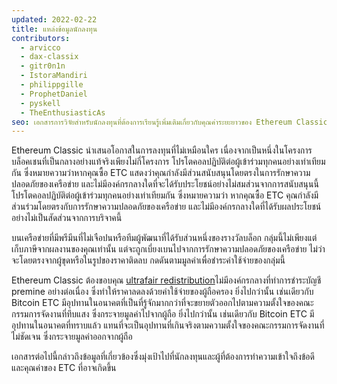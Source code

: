 ```yaml
---
updated: 2022-02-22
title: แหล่งข้อมูลนักลงทุน
contributors:
  - arvicco
  - dax-classix
  - gitr0n1n
  - IstoraMandiri
  - philippgille
  - ProphetDaniel
  - pyskell
  - TheEnthusiasticAs
seo: เอกสารการวิจัยสำหรับนักลงทุนที่ต้องการเรียนรู้เพิ่มเติมเกี่ยวกับคุณค่าระยะยาวของ Ethereum Classic
---
```


Ethereum Classic นำเสนอโอกาสในการลงทุนที่ไม่เหมือนใคร เนื่องจากเป็นหนึ่งในโครงการบล็อคเชนที่เป็นกลางอย่างแท้จริงเพียงไม่กี่โครงการ โปรโตคอลปฏิบัติต่อผู้เข้าร่วมทุกคนอย่างเท่าเทียมกัน ซึ่งหมายความว่าหากคุณซื้อ ETC แสดงว่าคุณกำลังมีส่วนสนับสนุนโดยตรงในการรักษาความปลอดภัยของเครือข่าย และไม่มีองค์กรกลางใดที่จะได้รับประโยชน์อย่างไม่สมส่วนจากการสนับสนุนนี้ โปรโตคอลปฏิบัติต่อผู้เข้าร่วมทุกคนอย่างเท่าเทียมกัน ซึ่งหมายความว่า หากคุณซื้อ ETC คุณกำลังมีส่วนร่วมโดยตรงกับการรักษาความปลอดภัยของเครือข่าย และไม่มีองค์กรกลางใดที่ได้รับผลประโยชน์อย่างไม่เป็นสัดส่วนจากการบริจาคนี้

บนเครือข่ายที่มีพรีมีนที่ไม่เจือปนหรือทีมผู้พัฒนาที่ได้รับส่วนหนึ่งของรางวัลบล็อก กลุ่มนี้ไม่เพียงแต่เก็บภาษีจากผลงานของคุณเท่านั้น แต่จะถูกเบี่ยงเบนไปจากการรักษาความปลอดภัยของเครือข่าย ไม่ว่าจะโดยตรงจากผู้ขุดหรือในรูปของราคาติดลบ กดดันตามมูลค่าเพื่อชำระค่าใช้จ่ายของกลุ่มนี้

Ethereum Classic ต้องขอบคุณ [ultrafair redistribution](/why-classic/genesis#free-money-and-the-ultrafair-redistribution)ไม่มีองค์กรกลางที่ทำการชำระบัญชี premine อย่างต่อเนื่อง ซึ่งทำให้ราคาลดลงด้วยค่าใช้จ่ายของผู้ถือครอง ยิ่งไปกว่านั้น เช่นเดียวกับ Bitcoin ETC มีอุปทานในอนาคตที่เป็นที่รู้จักมากกว่าที่จะขยายตัวออกไปตามความตั้งใจของคณะกรรมการจัดงานที่ทึบแสง ซึ่งกระจายมูลค่าไปจากผู้ถือ ยิ่งไปกว่านั้น เช่นเดียวกับ Bitcoin ETC มีอุปทานในอนาคตที่ทราบแล้ว แทนที่จะเป็นอุปทานที่เกินจริงตามความตั้งใจของคณะกรรมการจัดงานที่ไม่ชัดเจน ซึ่งกระจายมูลค่าออกจากผู้ถือ

เอกสารต่อไปนี้กล่าวถึงข้อมูลที่เกี่ยวข้องซึ่งมุ่งเป้าไปที่นักลงทุนและผู้ที่ต้องการทำความเข้าใจถึงข้อดีและคุณค่าของ ETC ที่อาจเกิดขึ้น